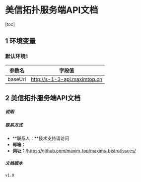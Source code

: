 # 美信拓扑服务端API文档
[toc]
## 1    环境变量

### 默认环境1
| 参数名 | 字段值 |
| ------ | ------ |
|baseUrl|http://s-1-3-api.maximtop.cn|


## 2    美信拓扑服务端API文档

##### 说明
> 



##### 联系方式
- **联系人：**技术支持请访问
- **邮箱：**
- **网址：**/https://github.com/maxim-top/maxims-bistro/issues/

##### 文档版本
```
v1.0
```
